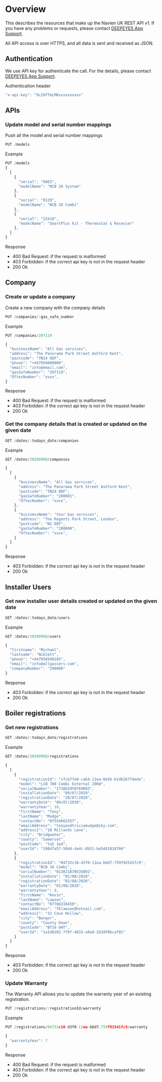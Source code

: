 # Overview

This describes the resources that make up the Navien UK REST API v1. 
If you have any problems or requests, please contact [DEEPEYES App Support](app@deepeyes.co.uk).

All API access is over HTTPS, and all data is sent and received as JSON.

## Authentication

We use API key for authenticate the call. For the details, please contact [DEEPEYES App Support](app@deepeyes.co.uk).

Authentication header

```javascript
"x-api-key": "9c2kFTmLMKxxxxxxxxxx"
```

## APIs

### Update model and serial number mappings

Push all the model and serial number mappings

```javascript
PUT /models
```

Example

```javascript
PUT /models
{
  [
    {
      "serial": "6662", 
      "modelName": "NCB 20 System"
    },
    {
      "serial": "0129", 
      "modelName": "NCB 28 Combi"
    },
    {
      "serial": "22418", 
      "modelName": "SmartPlus kit - Thermostat & Recevier"
    },
  ]
}
```

Response

* 400 Bad Request: if the request is malformed
* 403 Forbidden: if the correct api key is not in the request header
* 200 Ok

## Company

### Create or update a company

Create a new company with the company details

```javascript
PUT /companies/:gas_safe_number
```

Example

```javascript
PUT /companies/207119

{
  "businessName": "All Gas services",
  "address": "The Panorama Park Street Ashford Kent",
  "postcode": "TN24 8DF",
  "phone": "+447956000000",
  "email": "info@email.com",
  "gasSafeNumber": "207119",
  "OftecNumber": "xxxx",
}
```

Response

* 400 Bad Request: if the request is malformed
* 403 Forbidden: if the correct api key is not in the request header
* 200 Ok


### Get the company details that is created or updated on the given date

```javascript
GET /dates/:todays_date/companies
```

Example

```javascript
GET /dates/20200908/companies

{
  [
    {
      "businessName": "All Gas services",
      "address": "The Panorama Park Street Ashford Kent",
      "postcode": "TN24 8DF",
      "gasSafeNumber": "200001",
      "OftecNumber": "xxxx",
    },
    {
      "businessName": "Your Gas services",
      "address": "The Regents Park Street, London",
      "postcode": "N2 8DF",
      "gasSafeNumber": "200000",
      "OftecNumber": "xxxx",
    }
  ]
}
```

Response

* 403 Forbidden: if the correct api key is not in the request header
* 200 Ok


## Installer Users

### Get new installer user details created or updated on the given date

```javascript
GET /dates/:todays_date/users
```

Example

```javascript
GET /dates/20200908/users

{
  "firstname": "Michael",
  "lastname": "Niblett",
  "phone": "+447956598103",
  "email": "info@allgasserv.com",
  "companyNumber": "200000"
}
```

Response

* 403 Forbidden: if the correct api key is not in the request header
* 200 Ok


## Boiler registrations

### Get new registrations

```javascript
GET /dates/:todays_date/registrations
```

Example

```javascript
GET /dates/20200908/registrations

{
  [
    {
      "registrationId": "cfcb77e0-ca64-11ea-8e5b-b1d62677deda",
      "model": "LCB 700 Combi External 28KW",
      "serialNumber": "1710U19Y0769003",
      "installationDate": "09/07/2020",
      "registrationDate": "20/07/2020",
      "warrantyDate": "09/07/2030",
      "warrantyYear": 10,
      "firstName": "Tony",
      "lastName": "Mudge",
      "contactNo": "07554662557",
      "emailAddress": "tonyandtriciamudge@sky.com",
      "address1": "10 Millands Lane",
      "city": "Bridgwater",
      "county": "Somerset",
      "postCode": "ta5 1ed",
      "userId": "198d7a57-50d4-4adc-8b31-be5d41818704"
    },  
    {
      "registrationId": "04732c10-d3f0-11ea-b6d7-759f92541fc9",
      "model": "NCB 34 Combi",
      "serialNumber": "0130J1870535001",
      "installationDate": "01/08/2020",
      "registrationDate": "01/08/2020",
      "warrantyDate": "01/08/2028",
      "warrantyYear": 8,
      "firstName": "Kevin",
      "lastName": "Lawson",
      "contactNo": "07768310450",
      "emailAddress": "fklawson@hotnail.com",
      "address1": "32 Cove Hollow",
      "city": "Bangor",
      "county": "County Down",
      "postCode": "BT19 6HT",
      "userId": "1a1d9282-7f8f-4833-a9a0-2b3df06caf01"
    }
  ]
}
```

Response

* 403 Forbidden: if the correct api key is not in the request header
* 200 Ok


### Update Warranty

The Warranty API allows you to update the warranty year of an existing registration. 

```javascript
PUT /registrations/:registrationId/warranty
```

Example 

```javascript
PUT /registrations/04732c10-d3f0-11ea-b6d7-759f92541fc9/warranty

{
  "warrantyYear": 7
}
```

Response

* 400 Bad Request: if the request is malformed
* 403 Forbidden: if the correct api key is not in the request header
* 200 Ok
